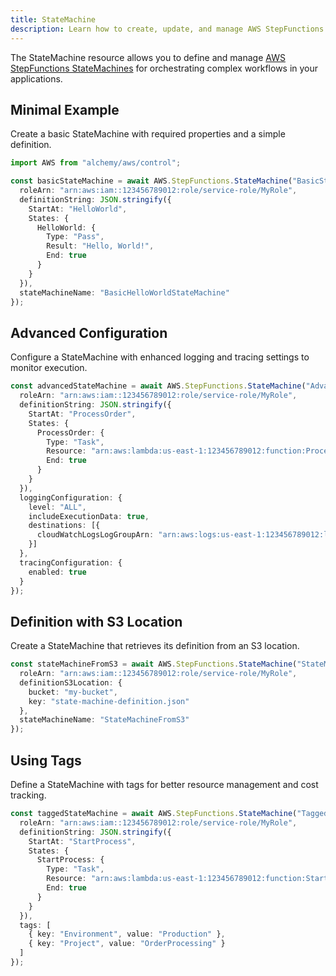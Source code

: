 ```yaml
---
title: StateMachine
description: Learn how to create, update, and manage AWS StepFunctions StateMachines using Alchemy Cloud Control.
---
```



The StateMachine resource allows you to define and manage [AWS StepFunctions StateMachines](https://docs.aws.amazon.com/stepfunctions/latest/userguide/) for orchestrating complex workflows in your applications.

## Minimal Example

Create a basic StateMachine with required properties and a simple definition.

```ts
import AWS from "alchemy/aws/control";

const basicStateMachine = await AWS.StepFunctions.StateMachine("BasicStateMachine", {
  roleArn: "arn:aws:iam::123456789012:role/service-role/MyRole",
  definitionString: JSON.stringify({
    StartAt: "HelloWorld",
    States: {
      HelloWorld: {
        Type: "Pass",
        Result: "Hello, World!",
        End: true
      }
    }
  }),
  stateMachineName: "BasicHelloWorldStateMachine"
});
```

## Advanced Configuration

Configure a StateMachine with enhanced logging and tracing settings to monitor execution.

```ts
const advancedStateMachine = await AWS.StepFunctions.StateMachine("AdvancedStateMachine", {
  roleArn: "arn:aws:iam::123456789012:role/service-role/MyRole",
  definitionString: JSON.stringify({
    StartAt: "ProcessOrder",
    States: {
      ProcessOrder: {
        Type: "Task",
        Resource: "arn:aws:lambda:us-east-1:123456789012:function:ProcessOrderFunction",
        End: true
      }
    }
  }),
  loggingConfiguration: {
    level: "ALL",
    includeExecutionData: true,
    destinations: [{
      cloudWatchLogsLogGroupArn: "arn:aws:logs:us-east-1:123456789012:log-group:/aws/vendedlogs/StepFunctions/my-log-group"
    }]
  },
  tracingConfiguration: {
    enabled: true
  }
});
```

## Definition with S3 Location

Create a StateMachine that retrieves its definition from an S3 location.

```ts
const stateMachineFromS3 = await AWS.StepFunctions.StateMachine("StateMachineFromS3", {
  roleArn: "arn:aws:iam::123456789012:role/service-role/MyRole",
  definitionS3Location: {
    bucket: "my-bucket",
    key: "state-machine-definition.json"
  },
  stateMachineName: "StateMachineFromS3"
});
```

## Using Tags

Define a StateMachine with tags for better resource management and cost tracking.

```ts
const taggedStateMachine = await AWS.StepFunctions.StateMachine("TaggedStateMachine", {
  roleArn: "arn:aws:iam::123456789012:role/service-role/MyRole",
  definitionString: JSON.stringify({
    StartAt: "StartProcess",
    States: {
      StartProcess: {
        Type: "Task",
        Resource: "arn:aws:lambda:us-east-1:123456789012:function:StartProcessFunction",
        End: true
      }
    }
  }),
  tags: [
    { key: "Environment", value: "Production" },
    { key: "Project", value: "OrderProcessing" }
  ]
});
```
